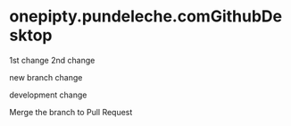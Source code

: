 # onepipty.pundeleche.comGithubDesktop

1st change
2nd change

new branch change

development change

Merge the branch to Pull Request